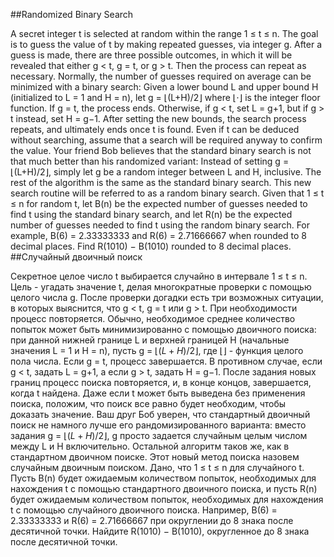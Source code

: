 ##Randomized Binary Search

A secret integer t is selected at random within the range 1 ≤ t ≤ n. 
The goal is to guess the value of t by making repeated guesses, via integer g. After a guess is made, there are three possible outcomes, in which it will be revealed that either g < t, g = t, or g > t. Then the process can repeat as necessary.
Normally, the number of guesses required on average can be minimized with a binary search: Given a lower bound L and upper bound H (initialized to L = 1 and H = n), let g = ⌊(L+H)/2⌋ where ⌊⋅⌋ is the integer floor function. If g = t, the process ends. Otherwise, if g < t, set L = g+1, but if g > t instead, set H = g−1. After setting the new bounds, the search process repeats, and ultimately ends once t is found. Even if t can be deduced without searching, assume that a search will be required anyway to confirm the value.
Your friend Bob believes that the standard binary search is not that much better than his randomized variant: Instead of setting g = ⌊(L+H)/2⌋, simply let g be a random integer between L and H, inclusive. The rest of the algorithm is the same as the standard binary search. This new search routine will be referred to as a random binary search.
Given that 1 ≤ t ≤ n for random t, let B(n) be the expected number of guesses needed to find t using the standard binary search, and let R(n) be the expected number of guesses needed to find t using the random binary search. For example, B(6) = 2.33333333 and R(6) = 2.71666667 when rounded to 8 decimal places.
Find R(1010) − B(1010) rounded to 8 decimal places.
##Случайный двоичный поиск

Секретное целое число t выбирается случайно в интервале 1 ≤ t ≤ n. 
Цель - угадать значение t, делая многократные проверки с помощью целого числа g. После проверки догадки есть три возможных ситуации, в которых выяснится, что g < t, g = t или g > t. При необходимости процесс повторяется.
Обычно, необходимое среднее количество попыток может быть минимизированно с помощью двоичного поиска: при данной нижней границе L и верхней границей H (начальные значения L = 1 и H = n), пусть g = $\lfloor (L+H)/2 \rfloor$, где $\lfloor \rfloor$ - функция целого пола числа. Если g = t, процесс завершается. В противном случае, если g < t, задать L = g+1, а если g > t, задать H = g−1. После задания новых границ процесс поиска повторяется, и, в конце концов, завершается, когда t найдена. Даже если t может быть выведена без применения поиска, положим, что поиск все равно будет необходим, чтобы доказать значение.
Ваш друг Боб уверен, что стандартный двоичный поиск не намного лучше его рандомизированного варианта: вместо задания g = $\lfloor (L+H)/2 \rfloor$, g просто задается случайным целым числом между L и H включительно. Остальной алгоритм таков же, как в стандартном двоичном поиске. Этот новый метод поиска назовем случайным двоичным поиском.
Дано, что 1 ≤ t ≤ n для случайного t. Пусть B(n) будет ожидаемым количеством попыток, необходимых для нахождения t с помощью стандартного двоичного поиска, и пусть R(n) будет ожидаемым количеством попыток, необходимых для нахождения t с помощью случайного двоичного поиска. Например, B(6) = 2.33333333 и R(6) = 2.71666667 при округлении до 8 знака после десятичной точки.
Найдите R(1010) − B(1010), округленное до 8 знака после десятичной точки.
